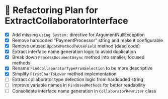 # 🧹 Refactoring Plan for ExtractCollaboratorInterface

- [x] Add missing `using System;` directive for ArgumentNullException
- [x] Remove hardcoded "PaymentProcessor" string and make it configurable
- [x] Remove unused `UpdateMethodToUseField` method (dead code)
- [x] Extract interface name generation logic to avoid duplication
- [x] Break down `ProcessDocumentAsync` method into smaller, focused methods
- [x] Rename `FindCollaboratorTypeFromSelection` to be more descriptive
- [x] Simplify `FirstCharToLower` method implementation
- [ ] Extract collaborator type detection logic from hardcoded string
- [ ] Improve variable names in `FindUsedMethods` for better readability
- [ ] Consolidate interface name generation in `CollaboratorRewriter` class